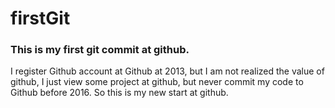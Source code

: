 # firstGit
### This is my first git commit at github.
I register Github account at Github at 2013, but I am not realized the value of github, I just view some project at github, but  never commit my code to Github before 2016. 
So this is my new start at github.
